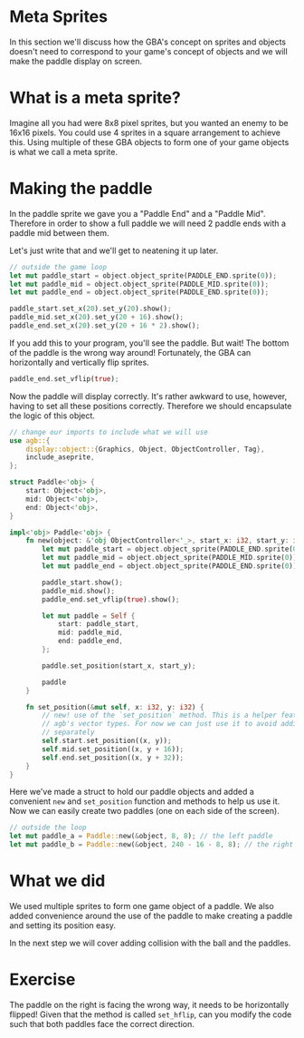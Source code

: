 # Meta Sprites

In this section we'll discuss how the GBA's concept on sprites and objects
doesn't need to correspond to your game's concept of objects and we will make
the paddle display on screen.

# What is a meta sprite?

Imagine all you had were 8x8 pixel sprites, but you wanted an enemy to be 16x16
pixels. You could use 4 sprites in a square arrangement to achieve this. Using
multiple of these GBA objects to form one of your game objects is what we call a
meta sprite.

# Making the paddle

In the paddle sprite we gave you a "Paddle End" and a "Paddle Mid". Therefore in
order to show a full paddle we will need 2 paddle ends with a paddle mid between
them.

Let's just write that and we'll get to neatening it up later.

```rust
// outside the game loop
let mut paddle_start = object.object_sprite(PADDLE_END.sprite(0));
let mut paddle_mid = object.object_sprite(PADDLE_MID.sprite(0));
let mut paddle_end = object.object_sprite(PADDLE_END.sprite(0));

paddle_start.set_x(20).set_y(20).show();
paddle_mid.set_x(20).set_y(20 + 16).show();
paddle_end.set_x(20).set_y(20 + 16 * 2).show();
```

If you add this to your program, you'll see the paddle. But wait! The bottom of
the paddle is the wrong way around! Fortunately, the GBA can horizontally and vertically flip sprites.

```rust
paddle_end.set_vflip(true);
```

Now the paddle will display correctly. It's rather awkward to use, however, having to set all these positions correctly. Therefore we should encapsulate the logic of this object.

```rust
// change our imports to include what we will use
use agb::{
    display::object::{Graphics, Object, ObjectController, Tag},
    include_aseprite,
};

struct Paddle<'obj> {
    start: Object<'obj>,
    mid: Object<'obj>,
    end: Object<'obj>,
}

impl<'obj> Paddle<'obj> {
    fn new(object: &'obj ObjectController<'_>, start_x: i32, start_y: i32) -> Self {
        let mut paddle_start = object.object_sprite(PADDLE_END.sprite(0));
        let mut paddle_mid = object.object_sprite(PADDLE_MID.sprite(0));
        let mut paddle_end = object.object_sprite(PADDLE_END.sprite(0));

        paddle_start.show();
        paddle_mid.show();
        paddle_end.set_vflip(true).show();

        let mut paddle = Self {
            start: paddle_start,
            mid: paddle_mid,
            end: paddle_end,
        };

        paddle.set_position(start_x, start_y);

        paddle
    }

    fn set_position(&mut self, x: i32, y: i32) {
        // new! use of the `set_position` method. This is a helper feature using
        // agb's vector types. For now we can just use it to avoid adding them 
        // separately
        self.start.set_position((x, y));
        self.mid.set_position((x, y + 16));
        self.end.set_position((x, y + 32));
    }
}
```

Here we've made a struct to hold our paddle objects and added a convenient `new` and `set_position` function and methods to help us use it. Now we can easily create two paddles (one on each side of the screen).


```rust
// outside the loop
let mut paddle_a = Paddle::new(&object, 8, 8); // the left paddle
let mut paddle_b = Paddle::new(&object, 240 - 16 - 8, 8); // the right paddle
```

# What we did

We used multiple sprites to form one game object of a paddle. We also added
convenience around the use of the paddle to make creating a paddle and setting
its position easy.

In the next step we will cover adding collision with the ball and the paddles.

# Exercise

The paddle on the right is facing the wrong way, it needs to be horizontally
flipped! Given that the method is called `set_hflip`, can you modify the code
such that both paddles face the correct direction.